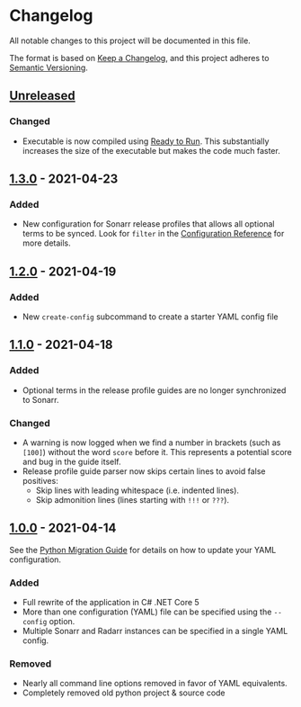 <!-- markdownlint-configure-file { "MD024": { "siblings_only": true } } -->
# Changelog

All notable changes to this project will be documented in this file.

The format is based on [Keep a Changelog](https://keepachangelog.com/en/1.0.0/),
and this project adheres to [Semantic Versioning](https://semver.org/spec/v2.0.0.html).

## [Unreleased]

### Changed

- Executable is now compiled using [Ready to Run]. This substantially increases the size of the
  executable but makes the code much faster.

[Ready to Run]: https://docs.microsoft.com/en-us/dotnet/core/deploying/ready-to-run

## [1.3.0] - 2021-04-23

### Added

- New configuration for Sonarr release profiles that allows all optional terms to be synced. Look
  for `filter` in the [Configuration Reference] for more details.

[Configuration Reference]: https://github.com/rcdailey/trash-updater/wiki/Configuration-Reference

## [1.2.0] - 2021-04-19

### Added

- New `create-config` subcommand to create a starter YAML config file

## [1.1.0] - 2021-04-18

### Added

- Optional terms in the release profile guides are no longer synchronized to Sonarr.

### Changed

- A warning is now logged when we find a number in brackets (such as `[100]`) without the word
  `score` before it. This represents a potential score and bug in the guide itself.
- Release profile guide parser now skips certain lines to avoid false positives:
  - Skip lines with leading whitespace (i.e. indented lines).
  - Skip admonition lines (lines starting with `!!!` or `???`).

## [1.0.0] - 2021-04-14

See the [Python Migration Guide][py-mig] for details on how to update your YAML configuration.

[py-mig]: https://github.com/rcdailey/trash-updater/wiki/Python-Migration-Guide

### Added

- Full rewrite of the application in C# .NET Core 5
- More than one configuration (YAML) file can be specified using the `--config` option.
- Multiple Sonarr and Radarr instances can be specified in a single YAML config.

### Removed

- Nearly all command line options removed in favor of YAML equivalents.
- Completely removed old python project & source code

[Unreleased]: https://github.com/rcdailey/trash-updater/compare/v1.3.0...HEAD
[1.3.0]: https://github.com/rcdailey/trash-updater/compare/v1.2.0...v1.3.0
[1.2.0]: https://github.com/rcdailey/trash-updater/compare/v1.1.0...v1.2.0
[1.1.0]: https://github.com/rcdailey/trash-updater/compare/v1.0.0...v1.1.0
[1.0.0]: https://github.com/rcdailey/trash-updater/compare/v0.1.0...v1.0.0
[0.1.0]: https://github.com/rcdailey/trash-updater/releases/tag/v0.1.0

